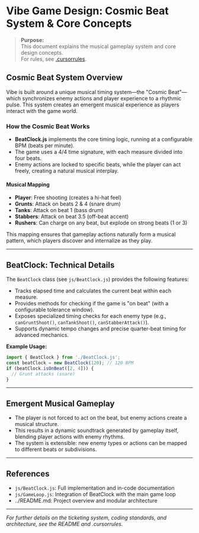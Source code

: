 # Vibe Game Design: Cosmic Beat System & Core Concepts

> **Purpose:**  
> This document explains the musical gameplay system and core design concepts.  
> For rules, see [.cursorrules](../.cursorrules).

## Cosmic Beat System Overview

Vibe is built around a unique musical timing system—the "Cosmic Beat"—which synchronizes enemy actions and player experience to a rhythmic pulse. This system creates an emergent musical experience as players interact with the game world.

### How the Cosmic Beat Works

- **BeatClock.js** implements the core timing logic, running at a configurable BPM (beats per minute).
- The game uses a 4/4 time signature, with each measure divided into four beats.
- Enemy actions are locked to specific beats, while the player can act freely, creating a natural musical interplay.

#### Musical Mapping

- **Player**: Free shooting (creates a hi-hat feel)
- **Grunts**: Attack on beats 2 & 4 (snare drum)
- **Tanks**: Attack on beat 1 (bass drum)
- **Stabbers**: Attack on beat 3.5 (off-beat accent)
- **Rushers**: Can charge on any beat, but explode on strong beats (1 or 3)

This mapping ensures that gameplay actions naturally form a musical pattern, which players discover and internalize as they play.

---

## BeatClock: Technical Details

The `BeatClock` class (see `js/BeatClock.js`) provides the following features:

- Tracks elapsed time and calculates the current beat within each measure.
- Provides methods for checking if the game is "on beat" (with a configurable tolerance window).
- Exposes specialized timing checks for each enemy type (e.g., `canGruntShoot()`, `canTankShoot()`, `canStabberAttack()`).
- Supports dynamic tempo changes and precise quarter-beat timing for advanced mechanics.

**Example Usage:**

```js
import { BeatClock } from './BeatClock.js';
const beatClock = new BeatClock(120); // 120 BPM
if (beatClock.isOnBeat([2, 4])) {
  // Grunt attacks (snare)
}
```

---

## Emergent Musical Gameplay

- The player is not forced to act on the beat, but enemy actions create a musical structure.
- This results in a dynamic soundtrack generated by gameplay itself, blending player actions with enemy rhythms.
- The system is extensible: new enemy types or actions can be mapped to different beats or subdivisions.

---

## References

- `js/BeatClock.js`: Full implementation and in-code documentation
- `js/GameLoop.js`: Integration of BeatClock with the main game loop
- ../README.md: Project overview and modular architecture

---

_For further details on the ticketing system, coding standards, and architecture, see the README and .cursorrules._
